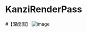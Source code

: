 # KanziRenderPass

#【深度图】
![image](https://github.com/xuxianbo/KanziRenderPass/assets/16361812/73f597e0-18e6-4bd5-b23f-23eea0d8376e)

